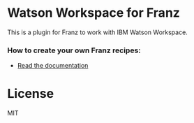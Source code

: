 # Watson Workspace for Franz
This is a plugin for Franz to work with IBM Watson Workspace.

### How to create your own Franz recipes:
* [Read the documentation](https://github.com/meetfranz/plugins)

# License

MIT